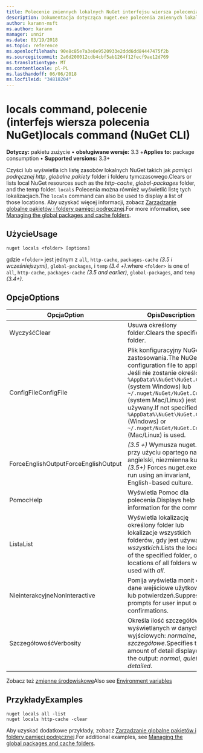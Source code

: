 ```yaml
---
title: Polecenie zmiennych lokalnych NuGet interfejsu wiersza polecenia
description: Dokumentacja dotycząca nuget.exe polecenia zmiennych lokalnych
author: karann-msft
ms.author: karann
manager: unnir
ms.date: 03/19/2018
ms.topic: reference
ms.openlocfilehash: 90e8c85e7a3e0e9520933e2ddd6dd84447475f2b
ms.sourcegitcommit: 2a6d200012cdb4cbf5ab1264f12fecf9ae12d769
ms.translationtype: MT
ms.contentlocale: pl-PL
ms.lasthandoff: 06/06/2018
ms.locfileid: "34818204"
---
```

# <a name="locals-command-nuget-cli"></a><span data-ttu-id="8aa35-103">locals command, polecenie (interfejs wiersza polecenia NuGet)</span><span class="sxs-lookup"><span data-stu-id="8aa35-103">locals command (NuGet CLI)</span></span>

<span data-ttu-id="8aa35-104">**Dotyczy:** pakietu zużycie &bullet; **obsługiwane wersje:** 3.3 +</span><span class="sxs-lookup"><span data-stu-id="8aa35-104">**Applies to:** package consumption &bullet; **Supported versions:** 3.3+</span></span>

<span data-ttu-id="8aa35-105">Czyści lub wyświetla ich listę zasobów lokalnych NuGet takich jak *pamięci podręcznej http*, *globalne pakiety* folder i folderu tymczasowego.</span><span class="sxs-lookup"><span data-stu-id="8aa35-105">Clears or lists local NuGet resources such as the *http-cache*, *global-packages* folder, and the temp folder.</span></span> <span data-ttu-id="8aa35-106">`locals` Polecenia można również wyświetlić listę tych lokalizacjach.</span><span class="sxs-lookup"><span data-stu-id="8aa35-106">The `locals` command can also be used to display a list of those locations.</span></span> <span data-ttu-id="8aa35-107">Aby uzyskać więcej informacji, zobacz [Zarządzanie globalne pakietów i foldery pamięci podręcznej](../consume-packages/managing-the-global-packages-and-cache-folders.md).</span><span class="sxs-lookup"><span data-stu-id="8aa35-107">For more information, see [Managing the global packages and cache folders](../consume-packages/managing-the-global-packages-and-cache-folders.md).</span></span>

## <a name="usage"></a><span data-ttu-id="8aa35-108">Użycie</span><span class="sxs-lookup"><span data-stu-id="8aa35-108">Usage</span></span>

```cli
nuget locals <folder> [options]
```

<span data-ttu-id="8aa35-109">gdzie `<folder>` jest jednym z `all`, `http-cache`, `packages-cache` *(3.5 i wcześniejszymi)*, `global-packages`, i `temp` *(3.4 +)*.</span><span class="sxs-lookup"><span data-stu-id="8aa35-109">where `<folder>` is one of `all`, `http-cache`, `packages-cache` *(3.5 and earlier)*, `global-packages`, and `temp` *(3.4+)*.</span></span>

## <a name="options"></a><span data-ttu-id="8aa35-110">Opcje</span><span class="sxs-lookup"><span data-stu-id="8aa35-110">Options</span></span>

| <span data-ttu-id="8aa35-111">Opcja</span><span class="sxs-lookup"><span data-stu-id="8aa35-111">Option</span></span> | <span data-ttu-id="8aa35-112">Opis</span><span class="sxs-lookup"><span data-stu-id="8aa35-112">Description</span></span> |
| --- | --- |
| <span data-ttu-id="8aa35-113">Wyczyść</span><span class="sxs-lookup"><span data-stu-id="8aa35-113">Clear</span></span> | <span data-ttu-id="8aa35-114">Usuwa określony folder.</span><span class="sxs-lookup"><span data-stu-id="8aa35-114">Clears the specified folder.</span></span> |
| <span data-ttu-id="8aa35-115">ConfigFile</span><span class="sxs-lookup"><span data-stu-id="8aa35-115">ConfigFile</span></span> | <span data-ttu-id="8aa35-116">Plik konfiguracyjny NuGet do zastosowania.</span><span class="sxs-lookup"><span data-stu-id="8aa35-116">The NuGet configuration file to apply.</span></span> <span data-ttu-id="8aa35-117">Jeśli nie zostanie określony, `%AppData%\NuGet\NuGet.Config` (system Windows) lub `~/.nuget/NuGet/NuGet.Config` (system Mac/Linux) jest używany.</span><span class="sxs-lookup"><span data-stu-id="8aa35-117">If not specified, `%AppData%\NuGet\NuGet.Config` (Windows) or `~/.nuget/NuGet/NuGet.Config` (Mac/Linux) is used.</span></span>|
| <span data-ttu-id="8aa35-118">ForceEnglishOutput</span><span class="sxs-lookup"><span data-stu-id="8aa35-118">ForceEnglishOutput</span></span> | <span data-ttu-id="8aa35-119">*(3.5 +)* Wymusza nuget.exe przy użyciu opartego na język angielski, niezmienna kultura.</span><span class="sxs-lookup"><span data-stu-id="8aa35-119">*(3.5+)* Forces nuget.exe to run using an invariant, English-based culture.</span></span> |
| <span data-ttu-id="8aa35-120">Pomoc</span><span class="sxs-lookup"><span data-stu-id="8aa35-120">Help</span></span> | <span data-ttu-id="8aa35-121">Wyświetla Pomoc dla polecenia.</span><span class="sxs-lookup"><span data-stu-id="8aa35-121">Displays help information for the command.</span></span> |
| <span data-ttu-id="8aa35-122">Lista</span><span class="sxs-lookup"><span data-stu-id="8aa35-122">List</span></span> | <span data-ttu-id="8aa35-123">Wyświetla lokalizację określony folder lub lokalizacje wszystkich folderów, gdy jest używany z *wszystkich*.</span><span class="sxs-lookup"><span data-stu-id="8aa35-123">Lists the location of the specified folder, or the locations of all folders when used with *all*.</span></span> |
| <span data-ttu-id="8aa35-124">Nieinterakcyjne</span><span class="sxs-lookup"><span data-stu-id="8aa35-124">NonInteractive</span></span> | <span data-ttu-id="8aa35-125">Pomija wyświetla monit o dane wejściowe użytkownika lub potwierdzeń.</span><span class="sxs-lookup"><span data-stu-id="8aa35-125">Suppresses prompts for user input or confirmations.</span></span> |
| <span data-ttu-id="8aa35-126">Szczegółowość</span><span class="sxs-lookup"><span data-stu-id="8aa35-126">Verbosity</span></span> | <span data-ttu-id="8aa35-127">Określa ilość szczegółów wyświetlanych w danych wyjściowych: *normalne*, *quiet*, *szczegółowe*.</span><span class="sxs-lookup"><span data-stu-id="8aa35-127">Specifies the amount of detail displayed in the output: *normal*, *quiet*, *detailed*.</span></span> |

<span data-ttu-id="8aa35-128">Zobacz też [zmienne środowiskowe](cli-ref-environment-variables.md)</span><span class="sxs-lookup"><span data-stu-id="8aa35-128">Also see [Environment variables](cli-ref-environment-variables.md)</span></span>

## <a name="examples"></a><span data-ttu-id="8aa35-129">Przykłady</span><span class="sxs-lookup"><span data-stu-id="8aa35-129">Examples</span></span>

```cli
nuget locals all -list
nuget locals http-cache -clear
```

<span data-ttu-id="8aa35-130">Aby uzyskać dodatkowe przykłady, zobacz [Zarządzanie globalne pakietów i foldery pamięci podręcznej](../consume-packages/managing-the-global-packages-and-cache-folders.md).</span><span class="sxs-lookup"><span data-stu-id="8aa35-130">For additional examples, see [Managing the global packages and cache folders](../consume-packages/managing-the-global-packages-and-cache-folders.md).</span></span>
